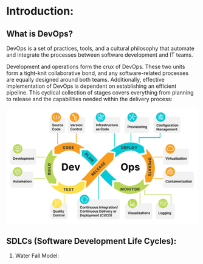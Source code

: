 # Introduction: 

## What is DevOps? 

DevOps is a set of practices, tools, and a cultural philosophy that automate and integrate the processes between software development and IT teams.

Development and operations form the crux of DevOps. These two units form a tight-knit collaborative bond, and any software-related processes are equally designed around both teams. Additionally, effective implementation of DevOps is dependent on establishing an efficient pipeline. This cyclical collection of stages covers everything from planning to release and the capabilities needed within the delivery process:


![Alt text](image.png)

## SDLCs (Software Development Life Cycles):

1. Water Fall Model: 